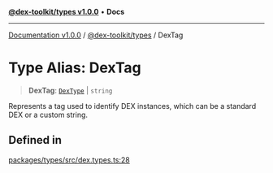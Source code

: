 [**@dex-toolkit/types v1.0.0**](../README.md) • **Docs**

***

[Documentation v1.0.0](../../../packages.md) / [@dex-toolkit/types](../README.md) / DexTag

# Type Alias: DexTag

> **DexTag**: [`DexType`](DexType.md) \| `string`

Represents a tag used to identify DEX instances, which can be a standard DEX or a custom string.

## Defined in

[packages/types/src/dex.types.ts:28](https://github.com/niZmosis/dex-toolkit/blob/3d8b41b44787b30fbea5de3ab4737662ffb61bc8/packages/types/src/dex.types.ts#L28)
